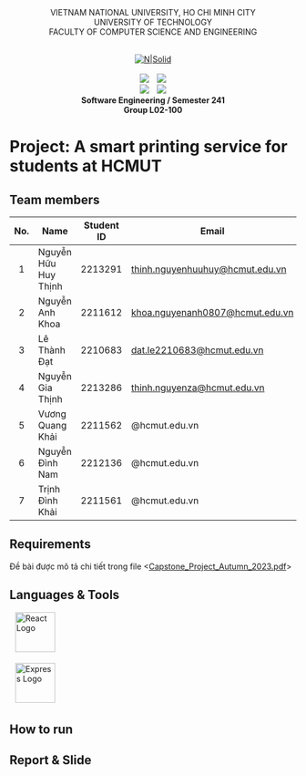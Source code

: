 <div align="center">
VIETNAM NATIONAL UNIVERSITY, HO CHI MINH CITY
<br />
UNIVERSITY OF TECHNOLOGY
<br />
FACULTY OF COMPUTER SCIENCE AND ENGINEERING
<br />
<br />
  
[![N|Solid](https://upload.wikimedia.org/wikipedia/commons/thumb/d/de/HCMUT_official_logo.png/238px-HCMUT_official_logo.png)](https://www.hcmut.edu.vn/vi)
<br />
<br />
<img src="https://img.shields.io/github/stars/Khai-vuong/Software-Engineering?color=white&logo=github">&emsp;<img src="https://img.shields.io/github/last-commit/Khai-vuong/Software-Engineering?color=blue">
<br />
<img src="https://img.shields.io/github/languages/top/Khai-vuong/Software-Engineering?color=yellow&logo=python&logoColor=yellow">&emsp;<img src="https://img.shields.io/github/repo-size/Khai-vuong/Software-Engineering?color=orange&label=size&logo=git&logoColor=orange">
<br />
**Software Engineering / Semester 241**
<br/>
**Group L02-100**

</div>

# Project: A smart printing service for students at HCMUT
## Team members

| No. | Name             | Student ID | Email                          | Contact                                                                                                                                                                                                                     |
| :-: | ---------------- | :--------: | ------------------------------ | --------------------------------------------------------------------------------------------------------------------------------------------------------------------------------------------------------------------------- |
|  1  | Nguyễn Hữu Huy Thịnh     |  2213291   | thinh.nguyenhuuhuy@hcmut.edu.vn        |  [<img src="https://cdn-icons-png.flaticon.com/512/733/733609.png" align="left" width=20px style="margin-left:5px" />][git1]|
|  2  | Nguyễn Anh Khoa  |   2211612   | khoa.nguyenanh0807@hcmut.edu.vn   | [<img src="https://cdn-icons-png.flaticon.com/512/733/733609.png" align="left" width=20px style="margin-left:5px" />][git2]|
|  3  | Lê Thành Đạt |   2210683   | dat.le2210683@hcmut.edu.vn |  [<img src="https://cdn-icons-png.flaticon.com/512/733/733609.png" align="left" width=20px style="margin-left:5px" />][git3]|
|  4  | Nguyễn Gia Thịnh  |  2213286   | thinh.nguyenza@hcmut.edu.vn   | [<img src="https://cdn-icons-png.flaticon.com/512/733/733609.png" align="left" width=20px style="margin-left:5px" />][git4]|
|  5  | Vương Quang Khải  |  2211562   | @hcmut.edu.vn   |  [<img src="https://cdn-icons-png.flaticon.com/512/733/733609.png" align="left" width=20px style="margin-left:5px" />][git5]|
|  6  | Nguyễn Đình Nam  |  2212136   | @hcmut.edu.vn   |  [<img src="https://cdn-icons-png.flaticon.com/512/733/733609.png" align="left" width=20px style="margin-left:5px" />][git6]|
|  7  | Trịnh Đình Khải  |  2211561   | @hcmut.edu.vn   |  [<img src="https://cdn-icons-png.flaticon.com/512/733/733609.png" align="left" width=20px style="margin-left:5px" />][git7]|

[git1]: https://github.com/shInNei/
[git2]: https://github.com/
[git3]: https://github.com/thnhdt/
[git4]: https://github.com/justzathink/
[git5]:https://github.com/
[git6]:https://github.com/
[git7]:https://github.com/

## Requirements
Đề bài được mô tả chi tiết trong file  <[Capstone_Project_Autumn_2023.pdf](https://github.com/Khai-vuong/Software-Engineering/blob/master/doc/Capstone_Project_Autumn_2023.pdf)>

## Languages & Tools
<img src="https://cdn4.iconfinder.com/data/icons/logos-3/600/React.js_logo-256.png" align="center" style="margin-left:10px; margin-bottom:5px;" width="70px" alt="React Logo"/>
    
    
<img src="https://upload.wikimedia.org/wikipedia/commons/6/64/Expressjs.png" 
         align="center" 
         style="margin-left:10px; margin-bottom:5px;" 
         width="70px" 
         alt="Express Logo" />

## How to run

## Report & Slide
